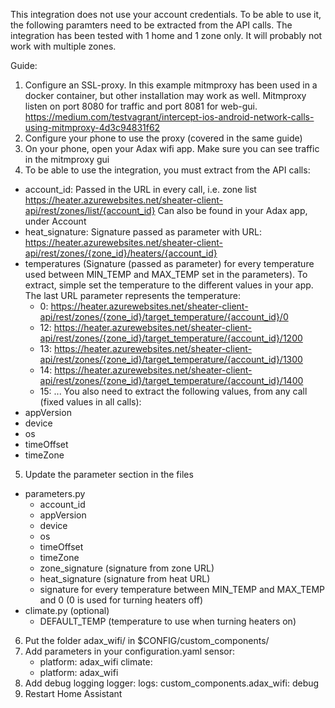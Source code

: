 This integration does not use your account credentials. To be able to use it, the following paramters need to be extracted from the API calls.
The integration has been tested with 1 home and 1 zone only. It will probably not work with multiple zones.

Guide:
1. Configure an SSL-proxy. In this example mitmproxy has been used in a docker container, but other installation may work as well. Mitmproxy listen on port 8080 for traffic and port 8081 for web-gui. https://medium.com/testvagrant/intercept-ios-android-network-calls-using-mitmproxy-4d3c94831f62
2. Configure your phone to use the proxy (covered in the same guide)
3. On your phone, open your Adax wifi app. Make sure you can see traffic in the mitmproxy gui
4. To be able to use the integration, you must extract from the API calls:
- account_id: Passed in the URL in every call, i.e. zone list https://heater.azurewebsites.net/sheater-client-api/rest/zones/list/{account_id} Can also be found in your Adax app, under Account
- heat_signature: Signature passed as parameter with URL: https://heater.azurewebsites.net/sheater-client-api/rest/zones/{zone_id}/heaters/{account_id}
- temperatures (Signature (passed as parameter) for every temperature used between MIN_TEMP and MAX_TEMP set in the parameters). To extract, simple set the temperature to the different values in your app. The last URL parameter represents the temperature:
  - 0: https://heater.azurewebsites.net/sheater-client-api/rest/zones/{zone_id}/target_temperature/{account_id}/0
  - 12: https://heater.azurewebsites.net/sheater-client-api/rest/zones/{zone_id}/target_temperature/{account_id}/1200
  - 13: https://heater.azurewebsites.net/sheater-client-api/rest/zones/{zone_id}/target_temperature/{account_id}/1300
  - 14: https://heater.azurewebsites.net/sheater-client-api/rest/zones/{zone_id}/target_temperature/{account_id}/1400
  - 15: ...
You also need to extract the following values, from any call (fixed values in all calls):
- appVersion
- device
- os
- timeOffset
- timeZone
5. Update the parameter section in the files 
- parameters.py
	- account_id
	- appVersion
	- device
	- os
	- timeOffset
	- timeZone
	- zone_signature (signature from zone URL)
	- heat_signature (signature from heat URL)
	- signature for every temperature between MIN_TEMP and MAX_TEMP and 0 (0 is used for turning heaters off)
- climate.py (optional)
	- DEFAULT_TEMP (temperature to use when turning heaters on)
6. Put the folder adax_wifi/ in $CONFIG/custom_components/
7. Add parameters in your configuration.yaml
 sensor:
   - platform: adax_wifi
 climate:
   - platform: adax_wifi
8. Add debug logging
 logger:
   logs:
     custom_components.adax_wifi: debug
9. Restart Home Assistant

